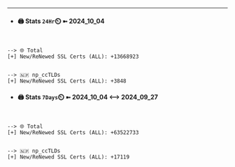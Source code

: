 

---
- #### 🖨️ **Stats** `24Hr`⏲️ ➼ 2024_10_04
```console


--> 🌐 Total
[+] New/ReNewed SSL Certs (ALL): +13668923


--> 🇳🇵 np_ccTLDs
[+] New/ReNewed SSL Certs (ALL): +3848

```

- #### 🖨️ **Stats** `7Days`⏲️ ➼ 2024_10_04 <--> 2024_09_27
```console


--> 🌐 Total
[+] New/ReNewed SSL Certs (ALL): +63522733


--> 🇳🇵 np_ccTLDs
[+] New/ReNewed SSL Certs (ALL): +17119

```

